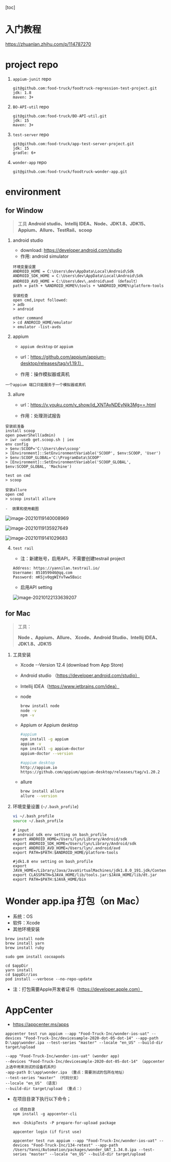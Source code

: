 [toc]

# 入门教程

https://zhuanlan.zhihu.com/p/114787270



# project repo 

1. `appium-junit` repo

   ```
   git@github.com:food-truck/foodtruck-regression-test-project.git
   jdk: 1.8
   maven: 3+
   ```

2. `BO-API-util` repo

   ```
   git@github.com:food-truck/BO-API-util.git
   jdk: 15
   maven: 3+
   ```

3. `test-server` repo

   ```
   git@github.com:food-truck/app-test-server-project.git
   jdk: 15
   gradle: 6+
   ```

4. `wonder-app` repo

   ```
   git@github.com:food-truck/foodtruck-wonder-app.git
   ```

# environment 

## for Window

>  工具
> **Android studio、Intellij IDEA、Node、JDK1.8、JDK15、Appium、Allure、TestRail、scoop**

1. android studio

   - download:  https://developer.android.com/studio
   - 作用: android simulator

   ```
   环境变量设置
   ANDROID_HOME = C:\Users\dev\AppData\Local\Android\Sdk
   ANDROID_SDK_HOME = C:\Users\dev\AppData\Local\Android\Sdk
   ANDROID_AVD_HOME = C:\Users\dev\.android\avd （default）
   path = path + %ANDROID_HOME%\tools + %ANDROID_HOME%\platform-tools
   
   安装检查
   open cmd,input followed:
   > adb        
   > android   
   
   other command
   > cd ANDROID_HOME/emulator
   > emulator -list-avds
   ```

2. appium  

   - `appium desktop` or `appium`

   - url：https://github.com/appium/appium-desktop/releases/tag/v1.19.1）

   - 作用：操作模拟器或真机

```
一个appium 端口只能服务于一个模拟器或真机
```

3. allure

   - url：https://v.youku.com/v_show/id_XNTAyNDEyNjk3Mg==.html

   - 作用：处理测试报告

```
安装前准备
install scoop
open powerShell(admin)
> iwr -useb get.scoop.sh | iex 
env config
> $env:SCOOP='C:\Users\dev\scoop'
> [Environment]::SetEnvironmentVariable('SCOOP', $env:SCOOP, 'User')
> $env:SCOOP_GLOBAL='C:\ProgramData\SCOOP'
> [Environment]::SetEnvironmentVariable('SCOOP_GLOBAL', $env:SCOOP_GLOBAL, 'Machine')

test on cmd
> scoop 

安装allure
open cmd
> scoop install allure
```

	-  效果和使用截图	



![image-20210119140008969](readme.assets/image-20210119140008969.png)

![image-20210119135927649](readme.assets/image-20210119135927649.png)



![image-20210119141029683](readme.assets/image-20210119141029683.png)

4. `test rail` 

   - 注：新建账号，启用API，不需要创建testrail  project

   ```
   Address: https://yannilan.testrail.io/
   Username: 851059946@qq.com
   Password: mKSjv0qgWIYvTww5Baic
   ```

   - 启用API setting

   ![image-20210122133639207](readme.assets/image-20210122133639207.png)

   

## for Mac

> 工具：
>
> **Node 、Appium、Allure、 Xcode、Android Studio、Intellij IDEA、JDK1.8、JDK15**

1. 工具安装

   - Xcode  --Version 12.4 (download from App Store)

   - Android studio （https://developer.android.com/studio）

   - Intellij IDEA（https://www.jetbrains.com/idea）

   - node

     ```bash
     brew install node
     node -v
     npm -v
     ```

   - Appium or Appium desktop

     ```bash
     #appium
     npm install -g appium
     appium -v
     npm install -g appium-doctor
     appium-doctor --version
     
     #appium desktop
     http://appium.io
     https://github.com/appium/appium-desktop/releases/tag/v1.20.2
     ```

   - allure

     ```bash
     brew install allure
     allure --version
     ```

     

2. 环境变量设置  (`~/.bash_profile`)

   ```sh
   vi ~/.bash_profile
   source ~/.bash_profile
   ```

   ```shell
   # input 
   # android sdk env setting on bash_profile
   export ANDROID_HOME=/Users/lyn/Library/Android/sdk
   export ANDROID_SDK_HOME=/Users/lyn/Library/Android/sdk
   export ANDROID_AVD_HOME=/Users/lyn/.android/avd
   export PATH=$PATH:$ANDROID_HOME/platform-tools
   
   #jdk1.8 env setting on bash_profile
   export JAVA_HOME=/Library/Java/JavaVirtualMachines/jdk1.8.0_191.jdk/Contents/Home
   export CLASSPATH=$JAVA_HOME/lib/tools.jar:$JAVA_HOME/lib/dt.jar
   export PATH=$PATH:$JAVA_HOME/bin
   
   ```



# Wonder app.ipa 打包（on Mac）

- 系统：OS
- 软件：Xcode
- 其他环境安装

```
brew install node
brew install yarn
brew install ruby

sudo gem install cocoapods

cd $appDir
yarn install
cd $appDir/ios
pod install --verbose --no-repo-update
```

- 注：打包需要Apple开发者证书（https://developer.apple.com）



# AppCenter

- https://appcenter.ms/apps

```
appcenter test run appium --app "Food-Truck-Inc/wonder-ios-uat" --devices "Food-Truck-Inc/devicesample-2020-dot-05-dot-14" --app-path D:\app\wonder.ipa --test-series "master" --locale "en_US" --build-dir target/upload

--app "Food-Truck-Inc/wonder-ios-uat" (wonder app)
--devices "Food-Truck-Inc/devicesample-2020-dot-05-dot-14" （appcenter 上选中用来测试的设备机系列）
-app-path D:\app\wonder.ipa （重点：需要测试的包所在地址）
--test-series "master" （代码分支）
--locale "en_US" （语言）
--build-dir target/upload （重点：）
```



- 在项目目录下执行以下命令；

  ````
  cd 项目目录
  npm install -g appcenter-cli
  
  mvn -DskipTests -P prepare-for-upload package
  
  appcenter login (if first use)
  
  appcenter test run appium --app "Food-Truck-Inc/wonder-ios-uat" --devices "Food-Truck-Inc/134-retest" --app-path /Users/Yanni/Automation/packages/wonder_UAT_1.34.0.ipa --test-series "master" --locale "en_US" --build-dir target/upload
  
  ````

